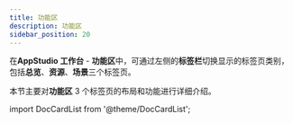 ```yaml
---
title: 功能区
description: 功能区
sidebar_position: 20
---
```


在**AppStudio 工作台** - **功能区**中，可通过左侧的**标签栏**切换显示的标签页类别，包括**总览**、**资源**、**场景**三个标签页。

本节主要对**功能区** 3 个标签页的布局和功能进行详细介绍。


import DocCardList from '@theme/DocCardList';

<DocCardList />
